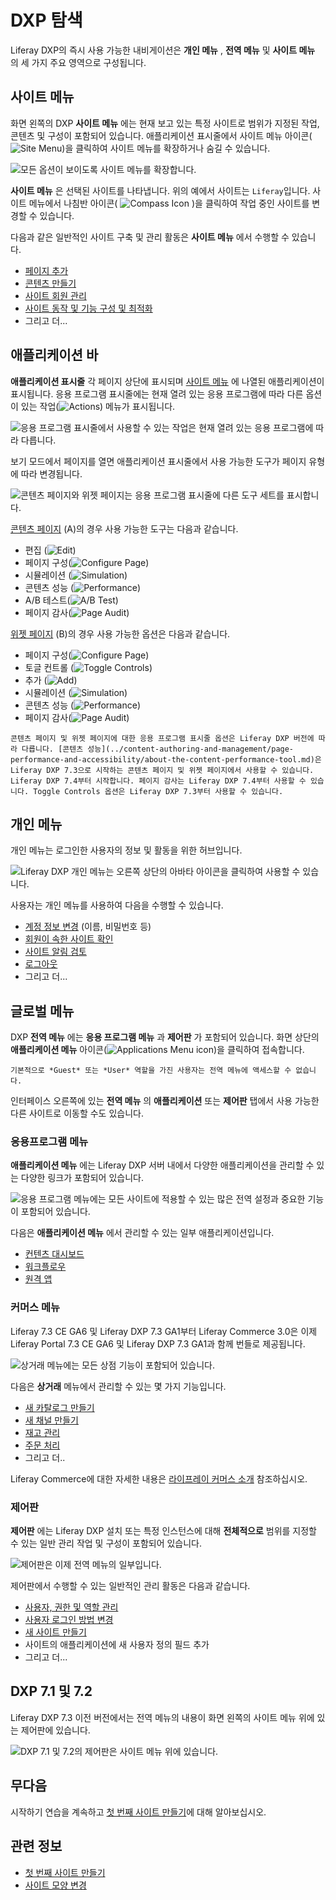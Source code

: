 
# DXP 탐색

Liferay DXP의 즉시 사용 가능한 내비게이션은 **개인 메뉴** , **전역 메뉴** 및 **사이트 메뉴** 의 세 가지 주요 영역으로 구성됩니다.

## 사이트 메뉴

화면 왼쪽의 DXP **사이트 메뉴** 에는 현재 보고 있는 특정 사이트로 범위가 지정된 작업, 콘텐츠 및 구성이 포함되어 있습니다. 애플리케이션 표시줄에서 사이트 메뉴 아이콘(![Site Menu](../images/icon-menu.png))을 클릭하여 사이트 메뉴를 확장하거나 숨길 수 있습니다.

![모든 옵션이 보이도록 사이트 메뉴를 확장합니다.](./navigating-dxp/images/05.png)

**사이트 메뉴** 은 선택된 사이트를 나타냅니다. 위의 예에서 사이트는 `Liferay`입니다. 사이트 메뉴에서 나침반 아이콘( ![Compass Icon](../images/icon-compass.png) )을 클릭하여 작업 중인 사이트를 변경할 수 있습니다.

다음과 같은 일반적인 사이트 구축 및 관리 활동은 **사이트 메뉴** 에서 수행할 수 있습니다.

* [페이지 추가](../site-building/creating-pages/adding-pages/adding-a-page-to-a-site.md)
* [콘텐츠 만들기](../content-authoring-and-management.md)
* [사이트 회원 관리](../site-building/sites/site-membership/adding-members-to-sites.md)
* [사이트 동작 및 기능 구성 및 최적화](../site-building.html)
* 그리고 더...

## 애플리케이션 바

**애플리케이션 표시줄** 각 페이지 상단에 표시되며 [사이트 메뉴](#site-menu) 에 나열된 애플리케이션이 표시됩니다. 응용 프로그램 표시줄에는 현재 열려 있는 응용 프로그램에 따라 다른 옵션이 있는 작업(![Actions](../images/icon-actions.png)) 메뉴가 표시됩니다.

![응용 프로그램 표시줄에서 사용할 수 있는 작업은 현재 열려 있는 응용 프로그램에 따라 다릅니다.](./navigating-dxp/images/07.png)

보기 모드에서 페이지를 열면 애플리케이션 표시줄에서 사용 가능한 도구가 페이지 유형에 따라 변경됩니다.

![콘텐츠 페이지와 위젯 페이지는 응용 프로그램 표시줄에 다른 도구 세트를 표시합니다.](./navigating-dxp/images/08.png)

[콘텐츠 페이지](../site-building/creating-pages/using-content-pages.md) (A)의 경우 사용 가능한 도구는 다음과 같습니다.

* 편집 (![Edit](../images/icon-edit.png))
* 페이지 구성(![Configure Page](../images/icon-settings.png))
* 시뮬레이션 (![Simulation](../images/icon-simulation.png))
* 콘텐츠 성능 (![Performance](../images/icon-analytics.png))
* A/B 테스트(![A/B Test](../images/icon-ab-testing.png))
* 페이지 감사(![Page Audit](../images/icon-information.png))

[위젯 페이지](../site-building/creating-pages/using-widget-pages/adding-widgets-to-a-page.md) (B)의 경우 사용 가능한 옵션은 다음과 같습니다.

* 페이지 구성(![Configure Page](../images/icon-settings.png))
* 토글 컨트롤 (![Toggle Controls](../images/icon-preview.png))
* 추가 (![Add](../images/icon-plus.png))
* 시뮬레이션 (![Simulation](../images/icon-simulation.png))
* 콘텐츠 성능 (![Performance](../images/icon-analytics.png))
* 페이지 감사(![Page Audit](../images/icon-information.png))

```{note}
콘텐츠 페이지 및 위젯 페이지에 대한 응용 프로그램 표시줄 옵션은 Liferay DXP 버전에 따라 다릅니다. [콘텐츠 성능](../content-authoring-and-management/page-performance-and-accessibility/about-the-content-performance-tool.md)은 Liferay DXP 7.3으로 시작하는 콘텐츠 페이지 및 위젯 페이지에서 사용할 수 있습니다. Liferay DXP 7.4부터 시작합니다. 페이지 감사는 Liferay DXP 7.4부터 사용할 수 있습니다. Toggle Controls 옵션은 Liferay DXP 7.3부터 사용할 수 있습니다.
```

## 개인 메뉴

개인 메뉴는 로그인한 사용자의 정보 및 활동을 위한 허브입니다.

![Liferay DXP 개인 메뉴는 오른쪽 상단의 아바타 아이콘을 클릭하여 사용할 수 있습니다.](./navigating-dxp/images/01.png)

사용자는 개인 메뉴를 사용하여 다음을 수행할 수 있습니다.

* [계정 정보 변경](./introduction-to-the-admin-account.md#changing-account-information) (이름, 비밀번호 등)
* [회원이 속한 사이트 확인](../site-building/sites/site-membership/adding-members-to-sites.md)
* [사이트 알림 검토](../collaboration-and-social/notifications-and-requests/user-guide/managing-notifications-and-requests.md)
* [로그아웃](./introduction-to-the-admin-account.md#signing-out)
* 그리고 더...

## 글로벌 메뉴

DXP **전역 메뉴** 에는 **응용 프로그램 메뉴** 과 **제어판** 가 포함되어 있습니다. 화면 상단의 **애플리케이션 메뉴** 아이콘(![Applications Menu icon](../images/icon-applications-menu.png))을 클릭하여 접속합니다.

```{note}
기본적으로 *Guest* 또는 *User* 역할을 가진 사용자는 전역 메뉴에 액세스할 수 없습니다.
```

인터페이스 오른쪽에 있는 **전역 메뉴** 의 **애플리케이션** 또는 **제어판** 탭에서 사용 가능한 다른 사이트로 이동할 수도 있습니다.

### 응용프로그램 메뉴

**애플리케이션 메뉴** 에는 Liferay DXP 서버 내에서 다양한 애플리케이션을 관리할 수 있는 다양한 링크가 포함되어 있습니다.

![응용 프로그램 메뉴에는 모든 사이트에 적용할 수 있는 많은 전역 설정과 중요한 기능이 포함되어 있습니다.](./navigating-dxp/images/02.png)

다음은 **애플리케이션 메뉴** 에서 관리할 수 있는 일부 애플리케이션입니다.

* [컨텐츠 대시보드](../content-authoring-and-management/content-dashboard.md)
* [워크플로우](../process-automation/workflow/introduction-to-workflow.md)
* [원격 앱](../building-applications/client-extensions/browser-based-client-extensions.md#custom-element-client-extensions)

### 커머스 메뉴

Liferay 7.3 CE GA6 및 Liferay DXP 7.3 GA1부터 Liferay Commerce 3.0은 이제 Liferay Portal 7.3 CE GA6 및 Liferay DXP 7.3 GA1과 함께 번들로 제공됩니다.

![상거래 메뉴에는 모든 상점 기능이 포함되어 있습니다.](./navigating-dxp/images/03.png)

다음은 **상거래** 메뉴에서 관리할 수 있는 몇 가지 기능입니다.

* [새 카탈로그 만들기](https://learn.liferay.com/commerce/latest/ko/product-management/catalogs/creating-a-new-catalog.html)
* [새 채널 만들기](https://learn.liferay.com/commerce/latest/en/starting-a-store/channels/managing-channels.html)
* [재고 관리](https://learn.liferay.com/commerce/latest/ko/inventory-management.html)
* [주문 처리](https://learn.liferay.com/commerce/latest/ko/order-management/orders/processing-an-order.html)
* 그리고 더..

Liferay Commerce에 대한 자세한 내용은 [라이프레이 커머스 소개](https://learn.liferay.com/commerce/latest/ko/starting-a-store/introduction-to-liferay-commerce.html) 참조하십시오.

### 제어판

**제어판** 에는 Liferay DXP 설치 또는 특정 인스턴스에 대해 **전체적으로** 범위를 지정할 수 있는 일반 관리 작업 및 구성이 포함되어 있습니다.

![제어판은 이제 전역 메뉴의 일부입니다.](./navigating-dxp/images/04.png)

제어판에서 수행할 수 있는 일반적인 관리 활동은 다음과 같습니다.

* [사용자, 권한 및 역할 관리](../users-and-permissions/users/adding-and-managing-users.md)
* [사용자 로그인 방법 변경](../installation-and-upgrades/securing-liferay/authentication-basics.md)
* [새 사이트 만들기](../site-building/sites/adding-a-site.md)
* 사이트의 애플리케이션에 새 사용자 정의 필드 추가
* 그리고 더...

## DXP 7.1 및 7.2

Liferay DXP 7.3 이전 버전에서는 전역 메뉴의 내용이 화면 왼쪽의 사이트 메뉴 위에 있는 제어판에 있습니다.

![DXP 7.1 및 7.2의 제어판은 사이트 메뉴 위에 있습니다.](./navigating-dxp/images/06.png)

## 무다음

시작하기 연습을 계속하고 [첫 번째 사이트 만들기](./creating-your-first-site.md)에 대해 알아보십시오.

## 관련 정보

* [첫 번째 사이트 만들기](./creating-your-first-site.md)
* [사이트 모양 변경](./changing-your-sites-appearance.md)

